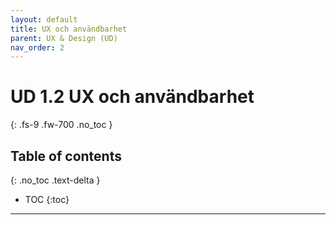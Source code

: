 ```yaml
---
layout: default
title: UX och användbarhet
parent: UX & Design (UD)
nav_order: 2
---
```


# UD 1.2 UX och användbarhet
{: .fs-9 .fw-700 .no_toc }

## Table of contents
{: .no_toc .text-delta }

- TOC
{:toc}

---
